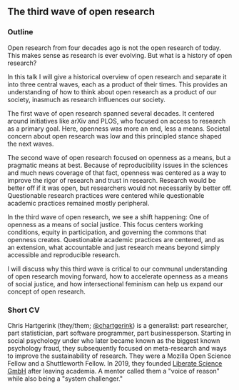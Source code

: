 ## The third wave of open research

### Outline

Open research from four decades ago is not the open research of today. This makes sense as research is ever evolving. But what is a history of open research? 

In this talk I will give a historical overview of open research and separate it into three central waves, each as a product of their times. This provides an understanding of how to think about open research as a product of our society, inasmuch as research influences our society. 

The first wave of open research spanned several decades. It centered around initiatives like arXiv and PLOS, who focused on access to research as a primary goal. Here, openness was more an end, less a means. Societal concern about open research was low and this principled stance shaped the next waves.

The second wave of open research focused on openness as a means, but a pragmatic means at best. Because of reproducibility issues in the sciences and much news coverage of that fact, openness was centered as a way to improve the rigor of research and trust in research. Research would be better off if it was open, but researchers would not necessarily by better off. Questionable research practices were centered while questionable academic practices remained mostly peripheral.

In the third wave of open research, we see a shift happening: One of openness as a means of social justice. This focus centers working conditions, equity in participation, and governing the commons that openness creates. Questionable academic practices are centered, and as an extension, what accountable and just research means beyond simply accessible and reproducible research.

I will discuss why this third wave is critical to our communal understanding of open research moving forward, how to accelerate openness as a means of social justice, and how intersectional feminism can help us expand our concept of open research. 

### Short CV

Chris Hartgerink (they/them; [@chartgerink](https://twitter.com/chartgerink?ref=chris-hartgerink)) is a generalist: part researcher, part statistician, part software programmer, part businessperson. Starting in social psychology under who later became known as the biggest known psychology fraud, they subsequently focused on meta-research and ways to improve the sustainability of research. They were a Mozilla Open Science Fellow and a Shuttleworth Fellow. In 2019, they founded [Liberate Science GmbH](https://libscie.org/?ref=chris-hartgerink) after leaving academia. A mentor called them a "voice of reason" while also being a "system challenger."